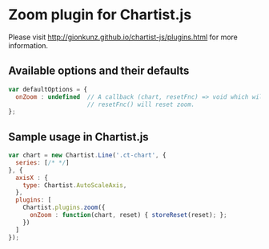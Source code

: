 # Zoom plugin for Chartist.js

Please visit http://gionkunz.github.io/chartist-js/plugins.html for more information.

## Available options and their defaults

```javascript
var defaultOptions = {
  onZoom : undefined  // A callback (chart, resetFnc) => void which will be called on zoom. 
                      // resetFnc() will reset zoom.
};
```

## Sample usage in Chartist.js

```javascript
var chart = new Chartist.Line('.ct-chart', {
  series: [/* */]
}, {
  axisX : {
    type: Chartist.AutoScaleAxis,
  },
  plugins: [
    Chartist.plugins.zoom({
      onZoom : function(chart, reset) { storeReset(reset); };
    })
  ]
});
```
